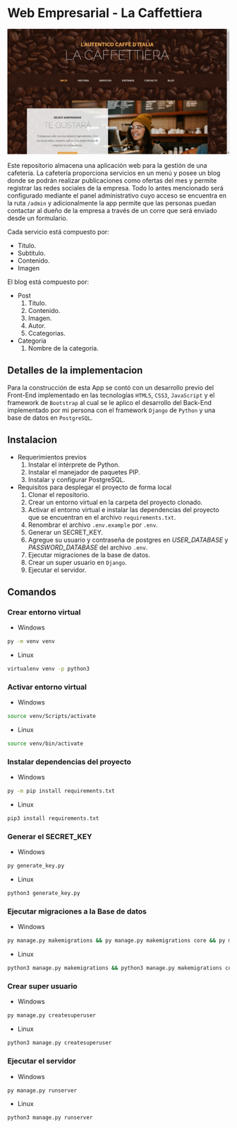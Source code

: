 # Web Empresarial - La Caffettiera

![Vista previa de la web personl](./core/static/core/img/demo.png)

Este repositorio almacena una aplicación web para la gestión de una cafetería. La cafetería proporciona servicios en un menú y posee un blog donde se podrán realizar publicaciones como ofertas del mes y permite registrar las redes sociales de la empresa. Todo lo antes mencionado será configurado mediante el panel administrativo cuyo acceso se encuentra en la ruta `/admin` y adicionalmente la app permite que las personas puedan contactar al dueño de la empresa a través de un corre que será enviado desde un formulario.

Cada servicio está compuesto por:
* Titulo.
* Subtitulo.
* Contenido.
* Imagen

El blog está compuesto por:
* Post
    1. Titulo.
    2. Contenido.
    3. Imagen.
    4. Autor.
    5. Ccategorias.
* Categoria
    1. Nombre de la categoria.

## Detalles de la implementacion

Para la construcción de esta App se contó con un desarrollo previo del Front-End implementado en las tecnologías `HTML5`, `CSS3`, `JavaScript` y el framework de `Bootstrap` al cual se le aplico el desarrollo del Back-End implementado por mi persona con el framework `Django` de `Python` y una base de datos en `PostgreSQL`.

## Instalacion

* Requerimientos previos
    1. Instalar el intérprete  de Python.
    2. Instalar el manejador de paquetes PIP.
    3. Instalar y configurar PostgreSQL.
* Requisitos para desplegar el proyecto de forma local
    1. Clonar el repositorio.
    2. Crear un entorno virtual en la carpeta del proyecto clonado.
    3. Activar el entorno virtual e instalar las dependencias del proyecto que se encuentran en el archivo `requirements.txt`.
    4. Renombrar el archivo `.env.example` por `.env`.
    5. Generar un SECRET_KEY.
    6. Agregue su usuario y contraseña de postgres en *USER_DATABASE* y *PASSWORD_DATABASE* del archivo `.env`.
    7. Ejecutar migraciones de la base de datos.
    8. Crear un super usuario en `Django`.
    9. Ejecutar el servidor.

## Comandos
### Crear entorno virtual
* Windows
```bash
py -m venv venv
```

* Linux
```bash
virtualenv venv -p python3
```

### Activar entorno virtual
* Windows
```bash
source venv/Scripts/activate
```

* Linux
```bash
source venv/bin/activate
```

### Instalar dependencias del proyecto
* Windows
```bash
py -m pip install requirements.txt
```

* Linux
```bash
pip3 install requirements.txt
```

### Generar el SECRET_KEY
* Windows
```bash
py generate_key.py
```

* Linux
```bash
python3 generate_key.py
```

### Ejecutar migraciones a la Base de datos
* Windows
```bash
py manage.py makemigrations && py manage.py makemigrations core && py manage.py makemigrations services && py manage.py makemigrations social && py manage.py makemigrations blog && py manage.py makemigrations pages && py manage.py makemigrations contact && py manage.py migrate
```

* Linux
```bash
python3 manage.py makemigrations && python3 manage.py makemigrations core && python3 manage.py makemigrations services && python3 manage.py makemigrations social && python3 manage.py makemigrations blog && python3 manage.py makemigrations pages && python3 manage.py makemigrations contact && python3 manage.py migrate
```

### Crear super usuario
* Windows
```bash
py manage.py createsuperuser
```

* Linux
```bash
python3 manage.py createsuperuser
```

### Ejecutar el servidor
* Windows
```bash
py manage.py runserver
```

* Linux
```bash
python3 manage.py runserver
```